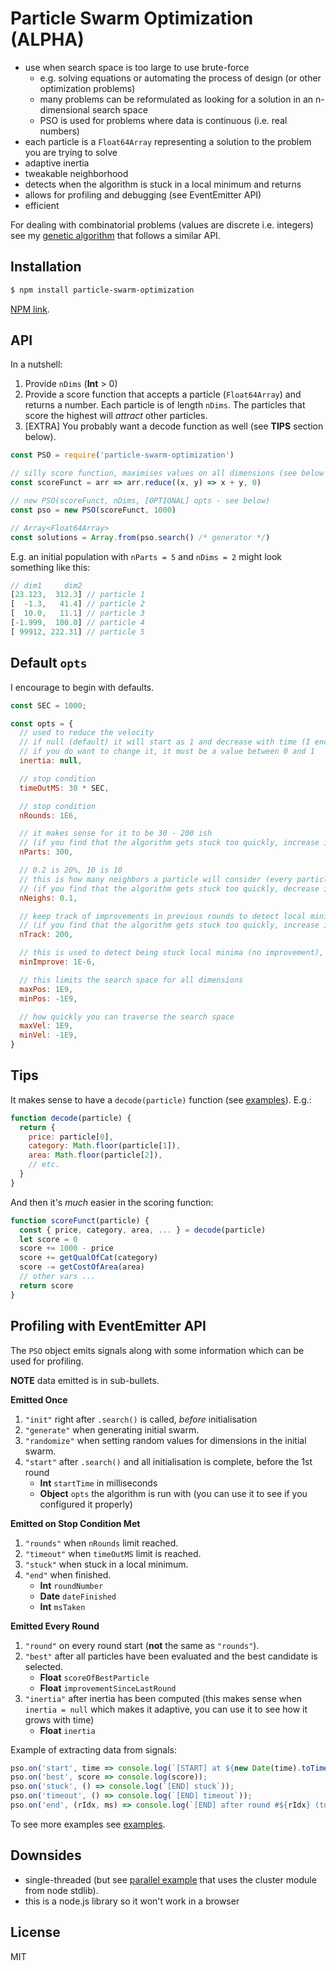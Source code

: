 # Particle Swarm Optimization (ALPHA)

- use when search space is too large to use brute-force
  - e.g. solving equations or automating the process of design (or other
    optimization problems)
  - many problems can be reformulated as looking for a solution in an n-dimensional search space
  - PSO is used for problems where data is continuous (i.e. real numbers)
- each particle is a `Float64Array` representing a solution to the problem you are trying to solve
- adaptive inertia
- tweakable neighborhood
- detects when the algorithm is stuck in a local minimum and returns
- allows for profiling and debugging (see EventEmitter API)
- efficient

For dealing with combinatorial problems (values are discrete i.e. integers) see
my [genetic algorithm](https://www.npmjs.com/package/genetic-algo) that follows
a similar API.

## Installation

```sh
$ npm install particle-swarm-optimization
```

[NPM link](https://www.npmjs.com/package/particle-swarm-optimization).

## API

In a nutshell:

1. Provide `nDims` (**Int** &gt; 0)
2. Provide a score function that accepts a particle (`Float64Array`) and
   returns a number. Each particle is of length `nDims`. The particles that
   score the highest will *attract* other particles.
3. [EXTRA] You probably want a decode function as well (see **TIPS** section below).

```js
const PSO = require('particle-swarm-optimization')

// silly score function, maximises values on all dimensions (see below for a better example)
const scoreFunct = arr => arr.reduce((x, y) => x + y, 0) 

// new PSO(scoreFunct, nDims, [OPTIONAL] opts - see below) 
const pso = new PSO(scoreFunct, 1000)

// Array<Float64Array>
const solutions = Array.from(pso.search() /* generator */)
```

E.g. an initial population with `nParts = 5` and `nDims = 2` might look something like this:

```js
// dim1     dim2 
[23.123,  312.3] // particle 1
[  -1.3,   41.4] // particle 2
[  10.0,   11.1] // particle 3
[-1.999,  100.0] // particle 4
[ 99912, 222.31] // particle 5
```

## Default `opts`

I encourage to begin with defaults.

```js
const SEC = 1000;

const opts = {
  // used to reduce the velocity 
  // if null (default) it will start as 1 and decrease with time (I encourage to leave it unchanged)
  // if you do want to change it, it must be a value between 0 and 1
  inertia: null,

  // stop condition 
  timeOutMS: 30 * SEC, 

  // stop condition
  nRounds: 1E6,      

  // it makes sense for it to be 30 - 200 ish
  // (if you find that the algorithm gets stuck too quickly, increase it)
  nParts: 300,        

  // 0.2 is 20%, 10 is 10
  // this is how many neighbors a particle will consider (every particle is attracted to the best neighbor)
  // (if you find that the algorithm gets stuck too quickly, decrease it)
  nNeighs: 0.1,         

  // keep track of improvements in previous rounds to detect local minima
  // (if you find that the algorithm gets stuck too quickly, increase it)
  nTrack: 200,          

  // this is used to detect being stuck local minima (no improvement), you should not need to change it
  minImprove: 1E-6,    

  // this limits the search space for all dimensions
  maxPos: 1E9,
  minPos: -1E9,

  // how quickly you can traverse the search space
  maxVel: 1E9,
  minVel: -1E9,
}
```

## Tips

It makes sense to have a `decode(particle)` function (see [examples](https://github.com/nl253/PSO-JS/tree/master/examples)).  E.g.:

```js
function decode(particle) {
  return {
    price: particle[0],
    category: Math.floor(particle[1]),
    area: Math.floor(particle[2]),
    // etc.
  }
}
```

And then it's *much* easier in the scoring function:

```js
function scoreFunct(particle) {
  const { price, category, area, ... } = decode(particle)
  let score = 0
  score += 1000 - price
  score += getQualOfCat(category)
  score -= getCostOfArea(area)
  // other vars ...
  return score
}
```

## Profiling with EventEmitter API

The `PSO` object emits signals along with some information
which can be used for profiling.

**NOTE** data emitted is in sub-bullets.

**Emitted Once** <br>

1. `"init"` right after `.search()` is called, *before* initialisation
2. `"generate"` when generating initial swarm.
3. `"randomize"` when setting random values for dimensions in the initial swarm.
4. `"start"` after `.search()` and all initialisation is complete, before the 1st round
    - **Int** `startTime` in milliseconds
    - **Object** `opts` the algorithm is run with (you can use it to see if you configured it properly)

**Emitted on Stop Condition Met** <br>

1. `"rounds"` when `nRounds` limit reached.
2. `"timeout"` when `timeOutMS` limit is reached.
3. `"stuck"` when stuck in a local minimum.
4. `"end"` when finished.
     - **Int** `roundNumber`
     - **Date** `dateFinished`
     - **Int** `msTaken`

**Emitted Every Round** <br>

1. `"round"` on every round start (**not** the same as `"rounds"`).
2. `"best"` after all particles have been evaluated and the best candidate is selected.
     - **Float** `scoreOfBestParticle`
     - **Float** `improvementSinceLastRound`
3. `"inertia"` after inertia has been computed (this makes sense when `inertia = null` which makes it adaptive, you can use it to see how it grows with time)
     - **Float** `inertia`

Example of extracting data from signals:

```js
pso.on('start', time => console.log(`[START] at ${new Date(time).toTimeString()}`));
pso.on('best', score => console.log(score));
pso.on('stuck', () => console.log(`[END] stuck`));
pso.on('timeout', () => console.log(`[END] timeout`));
pso.on('end', (rIdx, ms) => console.log(`[END] after round #${rIdx} (took ${ms / SEC}sec)`));
```

To see more examples see [examples](https://github.com/nl253/PSO-JS/tree/master/examples).

## Downsides

- single-threaded (but see [parallel example](https://github.com/nl253/PSO-JS/blob/master/examples/parallel.js) that uses the cluster module from node stdlib).
- this is a node.js library so it won't work in a browser

## License

MIT
